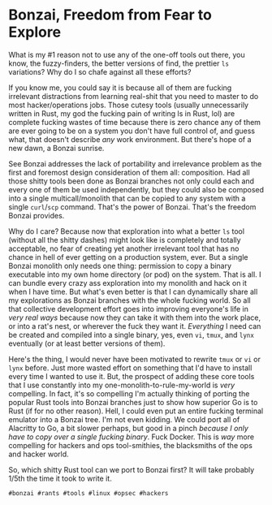 # Bonzai, Freedom from Fear to Explore

What is my #1 reason not to use any of the one-off tools out there, you
know, the fuzzy-finders, the better versions of find, the prettier `ls`
variations? Why do I so chafe against all these efforts?

If you know me, you could say it is because all of them are fucking
irrelevant distractions from learning real-shit that you need to master
to do most hacker/operations jobs. Those cutesy tools (usually
unnecessarily written in Rust, my god the fucking pain of writing ls in
Rust, lol) are complete fucking wastes of time because there is zero
chance any of them are ever going to be on a system you don't have full
control of, and guess what, that doesn't describe *any* work
environment. But there's hope of a new dawn, a Bonzai sunrise.

See Bonzai addresses the lack of portability and irrelevance problem as
the first and foremost design consideration of them all: composition.
Had all those shitty tools been done as Bonzai branches not only could
each and every one of them be used independently, but they could also be
composed into a single multicall/monolith that can be copied to any
system with a single `curl`/`scp` command. That's the power of Bonzai.
That's the freedom Bonzai provides.

Why do I care? Because now that exploration into what a better `ls` tool
(without all the shitty dashes) might look like is completely and
totally acceptable, no fear of creating yet another irrelevant tool that
has no chance in hell of ever getting on a production system, ever. But
a single Bonzai monolith only needs one thing: permission to copy a
binary executable into my own home directory (or pod) on the system.
That is all. I can bundle every crazy ass exploration into my monolith
and hack on it when I have time. But what's even better is that I can
dynamically share all my explorations as Bonzai branches with the whole
fucking world. So all that collective development effort goes into
improving everyone's life in *very real ways* because now they can take
it with them into the work place, or into a rat's nest, or wherever the
fuck they want it. *Everything* I need can be created and compiled into
a single binary, yes, even `vi`, `tmux`, and `lynx` eventually (or at
least better versions of them).

Here's the thing, I would never have been motivated to rewrite `tmux` or
`vi` or `lynx` before. Just more wasted effort on something that I'd
have to install every time I wanted to use it. But, the prospect of
adding these core tools that I use constantly into my
one-monolith-to-rule-my-world is *very* compelling. In fact, it's so
compelling I'm actually thinking of porting the popular Rust tools into
Bonzai branches just to show how superior Go is to Rust (if for no other
reason). Hell, I could even put an entire fucking terminal emulator into
a Bonzai tree. I'm not even kidding. We could port all of Alacritty to
Go, a bit slower perhaps, but good in a pinch *because I only have to
copy over a single fucking binary*. Fuck Docker. This is *way* more
compelling for hackers and ops tool-smithies, the blacksmiths of the ops
and hacker world.

So, which shitty Rust tool can we port to Bonzai first? It will take
probably 1/5th the time it took to write it.

    #bonzai #rants #tools #linux #opsec #hackers
